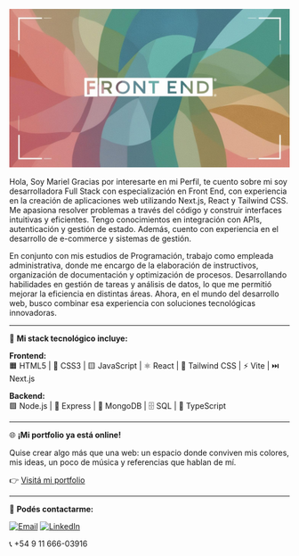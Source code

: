 ![Image Fondo](assets/Image.jpg)


Hola, Soy Mariel Gracias por interesarte en mi Perfil, te cuento sobre mi soy desarrolladora Full Stack con especialización en Front End, con experiencia en la creación de aplicaciones web utilizando Next.js, React y Tailwind CSS. Me apasiona resolver problemas a través del código y construir interfaces intuitivas y eficientes. Tengo conocimientos en integración con APIs, autenticación y gestión de estado. Además, cuento con experiencia en el desarrollo de e-commerce y sistemas de gestión.

En conjunto con mis estudios de Programación, trabajo como empleada administrativa, donde me encargo de la elaboración de instructivos, organización de documentación y optimización de procesos. Desarrollando habilidades en gestión de tareas y análisis de datos, lo que me permitió mejorar la eficiencia en distintas áreas. Ahora, en el mundo del desarrollo web, busco combinar esa experiencia con soluciones tecnológicas innovadoras.

---

🚀 **Mi stack tecnológico incluye:**

**Frontend:**  
🟧 HTML5 | 🔷 CSS3 | 🟨 JavaScript | ⚛️ React | 💨 Tailwind CSS | ⚡ Vite | ⏭️ Next.js  

**Backend:**  
🟩 Node.js | 🚏 Express | 🍃 MongoDB | 🗄️ SQL | 🔵 TypeScript  

---

🌐 **¡Mi portfolio ya está online!**  

Quise crear algo más que una web: un espacio donde conviven mis colores, mis ideas, un poco de música y referencias que hablan de mí.

👉 [Visitá mi portfolio](https://www.porfoliomed.com.ar)

---

💬 **Podés contactarme:**  

[![Email](https://img.shields.io/badge/Email-D14836?style=for-the-badge&logo=gmail&logoColor=white)](mailto:marieldruetta@gmail.com) [![LinkedIn](https://img.shields.io/badge/LinkedIn-0A66C2?style=for-the-badge&logo=linkedin&logoColor=white)](https://www.linkedin.com/in/mariel-druetta-dev/)

📞 +54 9 11 666-03916


